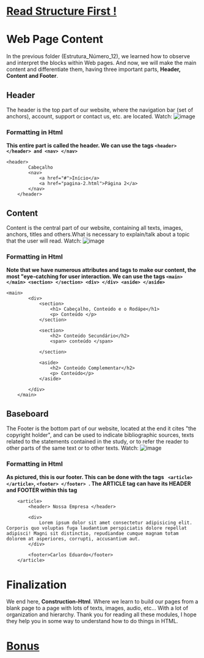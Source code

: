 # [Read Structure First !](https://github.com/Karlos-Eduardo-Mrqs/Construction-Html-Css-Javascript/blob/main/Construction-Html/Module%20-%206(Developing%20In%20Web)/Structure_Number_12/Structure.md)
# Web Page Content
In the previous folder (Estrutura_Número_12), we learned how to observe and interpret the blocks within Web pages. And now, we will make the main content and differentiate them, having three important parts, **Header, Content and Footer**.
## Header
The header is the top part of our website, where the navigation bar (set of anchors), account, support or contact us, etc. are located. Watch:
![image](https://github.com/Karlos-Eduardo-Mrqs/Construcao-Html-Css-Javascript/assets/172524894/8d58ea6e-dcb8-4f94-a7a7-1ef5560e7b17)
### Formatting in Html
**This entire part is called the header. We can use the tags ``<header> </header> and <nav> </nav>``**
```
<header> 
        Cabeçalho 
        <nav>
            <a href="#">Início</a>
            <a href="pagina-2.html">Página 2</a>
        </nav>
    </header>
```
## Content
Content is the central part of our website, containing all texts, images, anchors, titles and others.What is necessary to explain/talk about a topic that the user will read. Watch:
![image](https://github.com/Karlos-Eduardo-Mrqs/Construcao-Html-Css-Javascript/assets/172524894/673f6235-b253-4941-8a75-e3672b5a3519)
### Formatting in Html
**Note that we have numerous attributes and tags to make our content, the most "eye-catching for user interaction. We can use the tags ``<main></main> <section> </section> <div> </div> <aside> </aside> ``**
```
<main>
        <div>
            <section>
                <h1> Cabeçalho, Conteúdo e o Rodápe</h1>
                <p> Conteúdo </p>
            </section>
    
            <section>
                <h2> Conteúdo Secundário</h2>
                <span> conteúdo </span>
    
            </section>
    
            <aside>
                <h2> Conteúdo Complementar</h2>
                <p> Conteúdo</p>
            </aside>

        </div>
    </main>
```
## Baseboard 
The Footer is the bottom part of our website, located at the end it cites "the copyright holder", and can be used to indicate bibliographic sources, texts related to the statements contained in the study, or to refer the reader to other parts of the same text or to other texts. Watch:
![image](https://github.com/Karlos-Eduardo-Mrqs/Construcao-Html-Css-Javascript/assets/172524894/c490f5ad-5a2e-47d8-a01e-91b39236e28e)
### Formatting in Html
**As pictured, this is our footer. This can be done with the tags `` <article> </article>``, ``<footer> </footer> ``. The ARTICLE tag can have its HEADER and FOOTER within this tag**
```
    <article>
        <header> Nossa Empresa </header>

        <div>
            Lorem ipsum dolor sit amet consectetur adipisicing elit. Corporis quo voluptas fuga laudantium perspiciatis dolore repellat adipisci! Magni sit distinctio, repudiandae cumque magnam totam dolorem at asperiores, corrupti, accusantium aut.
        </div>

        <footer>Carlos Eduardo</footer>
    </article>
```
# Finalization
We end here, **Construction-Html**. Where we learn to build our pages from a blank page to a page with lots of texts, images, audio, etc... With a lot of organization and hierarchy. Thank you for reading all these modules, I hope they help you in some way to understand how to do things in HTML.
# [Bonus](https://www.w3schools.com/tags/default.asp)